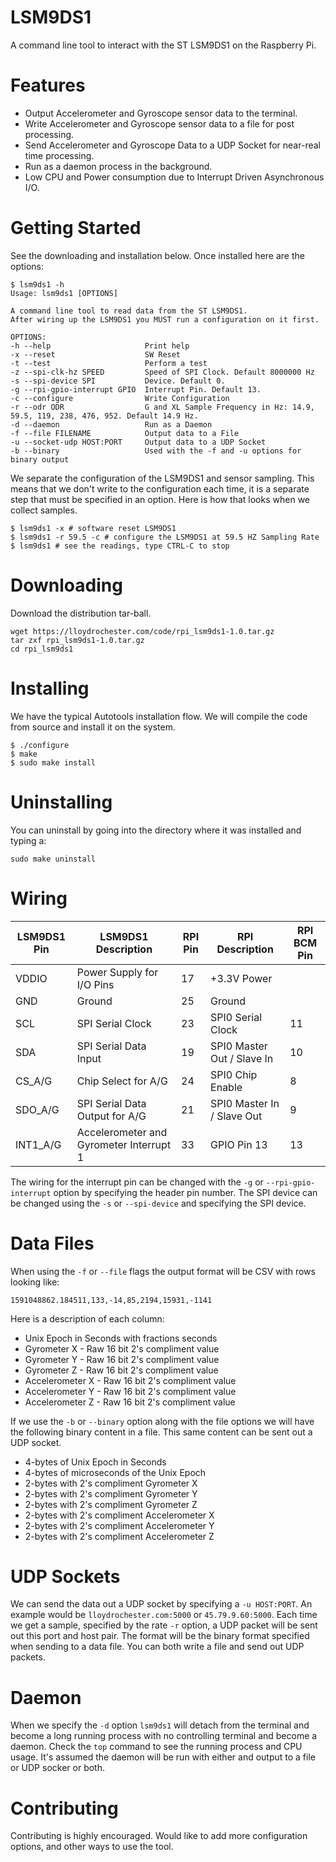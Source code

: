 # LSM9DS1

A command line tool to interact with the ST LSM9DS1 on the Raspberry Pi.

# Features

* Output Accelerometer and Gyroscope sensor data to the terminal.
* Write Accelerometer and Gyroscope sensor data to a file for post processing.
* Send Accelerometer and Gyroscope Data to a UDP Socket for near-real time processing.
* Run as a daemon process in the background.
* Low CPU and Power consumption due to Interrupt Driven Asynchronous I/O.

# Getting Started

See the downloading and installation below. Once installed here are the options:

```
$ lsm9ds1 -h
Usage: lsm9ds1 [OPTIONS]

A command line tool to read data from the ST LSM9DS1.
After wiring up the LSM9DS1 you MUST run a configuration on it first.

OPTIONS:
-h --help                     Print help
-x --reset                    SW Reset
-t --test                     Perform a test
-z --spi-clk-hz SPEED         Speed of SPI Clock. Default 8000000 Hz
-s --spi-device SPI           Device. Default 0.
-g --rpi-gpio-interrupt GPIO  Interrupt Pin. Default 13.
-c --configure                Write Configuration
-r --odr ODR                  G and XL Sample Frequency in Hz: 14.9, 59.5, 119, 238, 476, 952. Default 14.9 Hz.
-d --daemon                   Run as a Daemon
-f --file FILENAME            Output data to a File
-u --socket-udp HOST:PORT     Output data to a UDP Socket
-b --binary                   Used with the -f and -u options for binary output
```

We separate the configuration of the LSM9DS1 and sensor sampling. This means that we don't write to the configuration each time, it is a separate step that must be specified in an option. Here is how that looks when we collect samples.

```
$ lsm9ds1 -x # software reset LSM9DS1
$ lsm9ds1 -r 59.5 -c # configure the LSM9DS1 at 59.5 HZ Sampling Rate
$ lsm9ds1 # see the readings, type CTRL-C to stop
```

# Downloading

Download the distribution tar-ball.

```
wget https://lloydrochester.com/code/rpi_lsm9ds1-1.0.tar.gz
tar zxf rpi_lsm9ds1-1.0.tar.gz
cd rpi_lsm9ds1
```

# Installing

We have the typical Autotools installation flow. We will compile the code from source and install it on the system.

```
$ ./configure
$ make
$ sudo make install
```

# Uninstalling

You can uninstall by going into the directory where it was installed and typing a:

```
sudo make uninstall
```

# Wiring


| LSM9DS1 Pin | LSM9DS1 Description                     | RPI Pin | RPI Description            | RPI BCM Pin |
|-------------|-----------------------------------------|---------|----------------------------|-------------|
| VDDIO       | Power Supply for I/O Pins               | 17      | +3.3V Power                |             |
| GND         | Ground                                  | 25      | Ground                     |             |
| SCL         | SPI Serial Clock                        | 23      | SPI0 Serial Clock          | 11          |
| SDA         | SPI Serial Data Input                   | 19      | SPI0 Master Out / Slave In | 10          |
| CS_A/G      | Chip Select for A/G                     | 24      | SPI0 Chip Enable           | 8           |
| SDO_A/G     | SPI Serial Data Output for A/G          | 21      | SPI0 Master In / Slave Out | 9           |
| INT1_A/G    | Accelerometer and Gyrometer Interrupt 1 | 33      | GPIO Pin 13                | 13          |

The wiring for the interrupt pin can be changed with the `-g` or `--rpi-gpio-interrupt` option by specifying the header pin number. The SPI device can be changed using the `-s` or `--spi-device` and specifying the SPI device.

# Data Files

When using the `-f` or `--file` flags the output format will be CSV with rows looking like:

```
1591048862.184511,133,-14,85,2194,15931,-1141
```

Here is a description of each column:
* Unix Epoch in Seconds with fractions seconds
* Gyrometer X - Raw 16 bit 2's compliment value
* Gyrometer Y - Raw 16 bit 2's compliment value
* Gyrometer Z - Raw 16 bit 2's compliment value
* Accelerometer X - Raw 16 bit 2's compliment value
* Accelerometer Y - Raw 16 bit 2's compliment value
* Accelerometer Z - Raw 16 bit 2's compliment value

If we use the `-b` or `--binary` option along with the file options we will have the following binary content in a file. This same content can be sent out a UDP socket.

* 4-bytes of Unix Epoch in Seconds
* 4-bytes of microseconds of the Unix Epoch
* 2-bytes with 2's compliment Gyrometer X
* 2-bytes with 2's compliment Gyrometer Y
* 2-bytes with 2's compliment Gyrometer Z
* 2-bytes with 2's compliment Accelerometer X
* 2-bytes with 2's compliment Accelerometer Y
* 2-bytes with 2's compliment Accelerometer Z

# UDP Sockets

We can send the data out a UDP socket by specifying a `-u HOST:PORT`. An example would be `lloydrochester.com:5000` or `45.79.9.60:5000`. Each time we get a sample, specified by the rate `-r` option, a UDP packet will be sent out this port and host pair. The format will be the binary format specified when sending to a data file. You can both write a file and send out UDP packets.

# Daemon

When we specify the `-d` option `lsm9ds1` will detach from the terminal and become a long running process with no controlling terminal and become a daemon. Check the `top` command to see the running process and CPU usage. It's assumed the daemon will be run with either and output to a file or UDP socker or both.

# Contributing

Contributing is highly encouraged. Would like to add more configuration options, and other ways to use the tool.